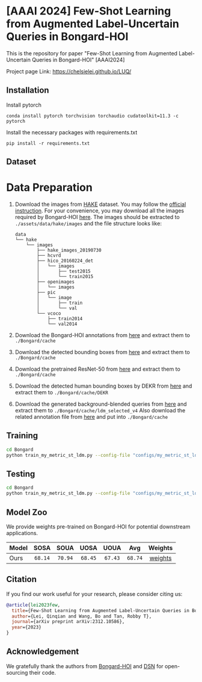 # [AAAI 2024] Few-Shot Learning from Augmented Label-Uncertain Queries in Bongard-HOI
This is the repository for paper "Few-Shot Learning from Augmented Label-Uncertain Queries in Bongard-HOI" [AAAI2024] 

Project page Link: https://chelsielei.github.io/LUQ/

## Installation
Install pytorch
```
conda install pytorch torchvision torchaudio cudatoolkit=11.3 -c pytorch
```

Install the necessary packages with requirements.txt
```
pip install -r requirements.txt
```
## Dataset
Data Preparation
===

1. Download the images from [HAKE](http://hake-mvig.cn/) dataset. You may follow the [official instruction](https://github.com/DirtyHarryLYL/HAKE/tree/master/Images#download-images-for-hake). For your convenience, you may download all the images required by Bongard-HOI [here](https://zenodo.org/record/7079175/files/bongard_hoi_images.tar?download=1). The images should be extracted to `./assets/data/hake/images` and the file structure looks like:
    ```plain
    data
    └── hake
        └── images
            ├── hake_images_20190730
            ├── hcvrd
            ├── hico_20160224_det
            │   └── images
            │       ├── test2015
            │       └── train2015
            ├── openimages
            │   └── images
            ├── pic
            │   └── image
            │       ├── train
            │       └── val
            └── vcoco
                ├── train2014
                └── val2014
    ```

2. Download the Bongard-HOI annotations from [here](https://zenodo.org/record/7079175/files/bongard_hoi_annotations.tar?download=1) and extract them to `./Bongard/cache`

3. Download the detected bounding boxes from [here](https://zenodo.org/record/7079175/files/hico_faster_rcnn_R_101_DC5_3x_objectness.pkl?download=1) and extract them to `./Bongard/cache`

4. Download the pretrained ResNet-50 from [here](https://zenodo.org/record/7079175/files/resnet.tar?download=1) and extract them to `./Bongard/cache`

5. Download the detected human bounding boxes by DEKR from [here](https://drive.google.com/file/d/1eQz95ilcC3xCZVRAxsqNA3WeQufOmxTw/view?usp=drive_link) and extract them to `./Bongard/cache/DEKR`

6. Download the generated background-blended queries from [here](https://drive.google.com/file/d/1P2ysdID_4jpazxOqBlTpp2AdsGKVE0NI/view?usp=drive_link) and extract them to `./Bongard/cache/ldm_selected_v4`
Also download the related annotation file from [here](https://drive.google.com/file/d/15z5kt5uZJdGyhGHyAsg8u0trh_z1_q-u/view?usp=drive_link) and put into `./Bongard/cache`




## Training
```bash
cd Bongard 
python train_my_metric_st_ldm.py --config-file "configs/my_metric_st_ldm.yaml" 
```

## Testing
```bash
cd Bongard 
python train_my_metric_st_ldm.py --config-file "configs/my_metric_st_ldm.yaml"  --test_only --test_model "<path to best_model.pth>"
```

## Model Zoo
We provide weights pre-trained on Bongard-HOI for potential downstream applications. 

|Model|SOSA|SOUA|UOSA|UOUA|Avg|Weights|
|:-|:-:|:-:|:-:|:-:|:-:|:-:|
|Ours|`68.14`| `70.94`| `68.45`| `67.43`|`68.74`|[weights](https://drive.google.com/file/d/10W1lksHoCpMQxADPkbhMMZpUilWRpKbe/view?usp=drive_link)|



## Citation

If you find our work useful for your research, please consider citing us:

```bibtex
@article{lei2023few,
  title={Few-Shot Learning from Augmented Label-Uncertain Queries in Bongard-HOI},
  author={Lei, Qinqian and Wang, Bo and Tan, Robby T},
  journal={arXiv preprint arXiv:2312.10586},
  year={2023}
}
```

## Acknowledgement
We gratefully thank the authors from [Bongard-HOI](https://github.com/NVlabs/Bongard-HOI/tree/master) and [DSN](https://github.com/chrysts/dsn_fewshot) for open-sourcing their code.
